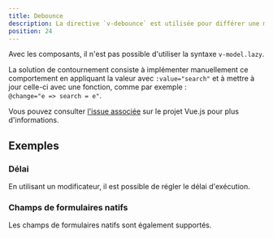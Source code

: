 ```yaml
---
title: Debounce
description: La directive `v-debounce` est utilisée pour différer une mise à jour de `v-model` sur un champ de formulaire.
position: 24
---
```


<doc-tabs>

<doc-tab-item label="Utilisation">

<doc-example file="debounce/usage"></doc-example>

<doc-alert type="info">

Avec les composants, il n'est pas possible d'utiliser la syntaxe `v-model.lazy`.

La solution de contournement consiste à implémenter manuellement ce comportement en appliquant la valeur avec `:value="search"` et à mettre à jour celle-ci avec une fonction, comme par exemple :<br>
`@change="e => search = e"`.

Vous pouvez consulter [l'issue associée](https://github.com/vuejs/vue/issues/6914) sur le projet Vue.js pour plus d'informations.

</doc-alert>

## Exemples

### Délai

En utilisant un modificateur, il est possible de régler le délai d'exécution.

<doc-example file="debounce/arg"></doc-example>

### Champs de formulaires natifs

Les champs de formulaires natifs sont également supportés.

<doc-example file="debounce/native"></doc-example>

</doc-tab-item>

<doc-tab-item label="API">
<doc-api name="debounce"></doc-api>
</doc-tab-item>

</doc-tabs>
